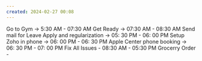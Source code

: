 ```yaml
---
created: 2024-02-27 00:08
---
```

Go to Gym -> 5:30 AM - 07:30 AM
Get Ready -> 07:30 AM - 08:30 AM
Send mail for Leave Apply and regularization -> 05: 30 PM - 06: 00 PM
Setup Zoho in phone -> 06: 00 PM - 06: 30 PM
Apple Center phone booking -> 06: 30 PM - 07: 00 PM
Fix All Issues - 08:30 AM - 05:30 PM
Grocerry Order -

